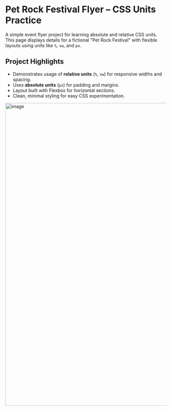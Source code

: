 # Pet Rock Festival Flyer – CSS Units Practice

A simple event flyer project for learning absolute and relative CSS units. This page displays details for a fictional "Pet Rock Festival" with flexible layouts using units like `%`, `vw`, and `px`.

## Project Highlights

- Demonstrates usage of **relative units** (`%`, `vw`) for responsive widths and spacing.
- Uses **absolute units** (`px`) for padding and margins.
- Layout built with Flexbox for horizontal sections.
- Clean, minimal styling for easy CSS experimentation.

<img width="1897" height="944" alt="image" src="https://github.com/user-attachments/assets/74426d7d-963c-413e-bbf0-5f29490e73e8" />
